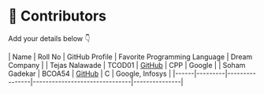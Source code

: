 # 👥 Contributors

Add your details below 👇

| Name | Roll No | GitHub Profile | Favorite Programming Language | Dream Company |
| Tejas Nalawade | TCOD01 | [GitHub](https://github.com/Tejas-Santosh-Nalawade) | CPP | Google |
| Soham Gadekar | BCOA54 | [GitHub](https://github.com/SOHAM-GADEKAR) | C | Google, Infosys |
|------|---------|----------------|-------------------------------|---------------|